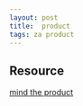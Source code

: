 ```yaml
---
layout: post
title:  product
tags: za product
---
```


## Resource
[mind the product](http://www.mindtheproduct.com/)
